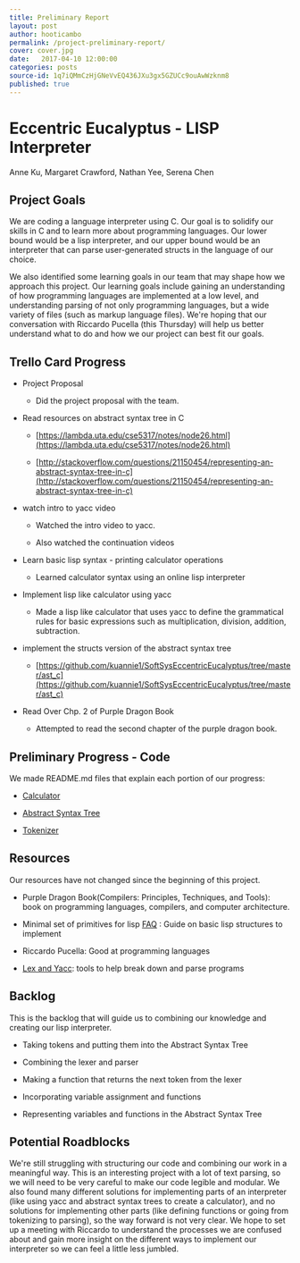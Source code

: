 ```yaml
---
title: Preliminary Report
layout: post
author: hooticambo
permalink: /project-preliminary-report/
cover: cover.jpg
date:   2017-04-10 12:00:00
categories: posts
source-id: 1q7iQMmCzHjGNeVvEQ436JXu3gx5GZUCc9ouAwWzknm8
published: true
---
```

# Eccentric Eucalyptus - LISP Interpreter

Anne Ku, Margaret Crawford, Nathan Yee, Serena Chen

## Project Goals

We are coding a language interpreter using C. Our goal is to solidify our skills in C and to learn more about programming languages. Our lower bound would be a lisp interpreter, and our upper bound would be an interpreter that can parse user-generated structs in the language of our choice.

We also identified some learning goals in our team that may shape how we approach this project. Our learning goals include gaining an understanding of how programming languages are implemented at a low level, and understanding parsing of not only programming languages, but a wide variety of files (such as markup language files). We're hoping that our conversation with Riccardo Pucella (this Thursday) will help us better understand what to do and how we our project can best fit our goals.

## Trello Card Progress

* Project Proposal

    * Did the project proposal with the team.

* Read resources on abstract syntax tree in C

    * [https://lambda.uta.edu/cse5317/notes/node26.html](https://lambda.uta.edu/cse5317/notes/node26.html)

    * [http://stackoverflow.com/questions/21150454/representing-an-abstract-syntax-tree-in-c](http://stackoverflow.com/questions/21150454/representing-an-abstract-syntax-tree-in-c)

* watch intro to yacc video

    * Watched the intro video to yacc.

    * Also watched the continuation videos

* Learn basic lisp syntax - printing calculator operations

    * Learned calculator syntax using an online lisp interpreter

* Implement lisp like calculator using yacc

    * Made a lisp like calculator that uses yacc to define the grammatical rules for basic expressions such as multiplication, division, addition, subtraction.

* implement the structs version of the abstract syntax tree

    * [https://github.com/kuannie1/SoftSysEccentricEucalyptus/tree/master/ast_c](https://github.com/kuannie1/SoftSysEccentricEucalyptus/tree/master/ast_c)

* Read Over Chp. 2 of Purple Dragon Book

    * Attempted to read the second chapter of the purple dragon book. 

## Preliminary Progress - Code

We made README.md files that explain each portion of our progress:

* [Calculator](https://github.com/kuannie1/SoftSysEccentricEucalyptus/blob/master/calculator/prefix_calculator/prefix_calculator.md)

* [Abstract Syntax Tree](https://github.com/kuannie1/SoftSysEccentricEucalyptus/tree/master/ast_c)

* [Tokenizer](https://github.com/kuannie1/SoftSysEccentricEucalyptus/tree/master/lex_examples)

## Resources

Our resources have not changed since the beginning of this project. 

* Purple Dragon Book(Compilers: Principles, Techniques, and Tools): book on programming languages, compilers, and computer architecture. 

* Minimal set of primitives for lisp [FAQ](http://www.faqs.org/faqs/lisp-faq/part1/section-6.html) : Guide on basic lisp structures to implement

* Riccardo Pucella: Good at programming languages

* [Lex and Yacc](http://dinosaur.compilertools.net/): tools to help break down and parse programs

## Backlog

This is the backlog that will guide us to combining our knowledge and creating our lisp interpreter.

* Taking tokens and putting them into the Abstract Syntax Tree

* Combining the lexer and parser

* Making a function that returns the next token from the lexer

* Incorporating variable assignment and functions

* Representing variables and functions in the Abstract Syntax Tree

## Potential Roadblocks

We're still struggling with structuring our code and combining our work in a meaningful way. This is an interesting project with a lot of text parsing, so we will need to be very careful to make our code legible and modular. We also found many different solutions for implementing parts of an interpreter (like using yacc and abstract syntax trees to create a calculator), and no solutions for implementing other parts (like defining functions or going from tokenizing to parsing), so the way forward is not very clear. We hope to set up a meeting with Riccardo to understand the processes we are confused about and gain more insight on the different ways to implement our interpreter so we can feel a little less jumbled.

